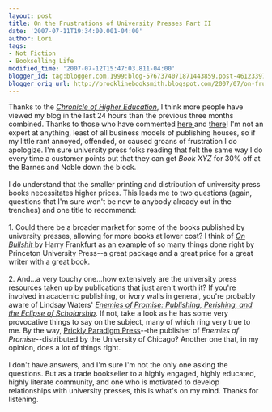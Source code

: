 ```yaml
---
layout: post
title: On the Frustrations of University Presses Part II
date: '2007-07-11T19:34:00.001-04:00'
author: Lori
tags:
- Not Fiction
- Bookselling Life
modified_time: '2007-07-12T15:47:03.811-04:00'
blogger_id: tag:blogger.com,1999:blog-5767374071871443859.post-4612339767771890234
blogger_orig_url: http://brooklinebooksmith.blogspot.com/2007/07/on-frustrations-of-university-presses_11.html
---
```


Thanks to the <a href="http://chronicle.com/"><em>Chronicle of Higher Education</em></a>, I think more people have viewed my blog in the last 24 hours than the previous three months combined. Thanks to those who have commented <a href="http://brooklinebooksmith.blogspot.com/2007/07/on-frustrations-of-university-presses.html">here </a>and <a href="http://chronicle.com/blogs/footnoted/222/academic-books-way-too-expensive">there</a>! I'm not an expert at anything, least of all business models of publishing houses, so if my little rant annoyed, offended, or caused groans of frustration I do apologize. I'm sure university press folks reading that felt the same way I do every time a customer points out that they can get <em>Book XYZ</em> for 30% off at the Barnes and Noble down the block.<br /><br />I do understand that the smaller printing and distribution of university press books necessitates higher prices. This leads me to two questions (again, questions that I'm sure won't be new to anybody already out in the trenches) and one title to recommend:<br /><br />1. Could there be a broader market for some of the books published by university presses, allowing for more books at lower cost? I think of <a href="http://brookline.booksense.com/NASApp/store/Product?s=showproduct&isbn=9780691122946"><em>On Bullshit</em> </a>by Harry Frankfurt as an example of so many things done right by Princeton University Press--a great package and a great price for a great writer with a great book.<br /><br />2. And...a very touchy one...how extensively are the university press resources taken up by publications that just aren't worth it? If you're involved in academic publishing, or ivory walls in general, you're probably aware of Lindsay Waters' <em><a href="http://brookline.booksense.com/NASApp/store/Product?s=showproduct&amp;isbn=9780972819657">Enemies of Promise: Publishing, Perishing, and the Eclipse of Scholarship</a></em>. If not, take a look as he has some very provocative things to say on the subject, many of which ring very true to me. By the way, <a href="http://www.prickly-paradigm.com/index.html">Prickly Paradigm Press</a>--the publisher of <em>Enemies of Promise--</em>distributed by the University of Chicago? Another one that, in my opinion, does a lot of things right.<br /><br />I don't have answers, and I'm sure I'm not the only one asking the questions. But as a trade bookseller to a highly engaged, highly educated, highly literate community, and one who is motivated to develop relationships with university presses, this is what's on my mind. Thanks for listening.